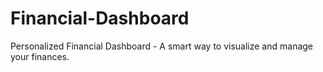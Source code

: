 # Financial-Dashboard
Personalized Financial Dashboard - A smart way to visualize and manage your finances.
